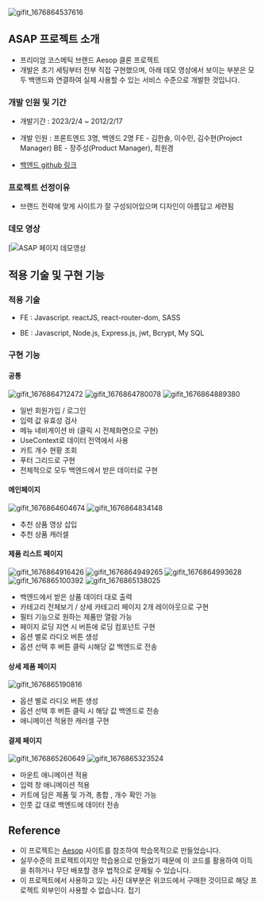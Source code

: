 ![gifit_1676864537616](https://user-images.githubusercontent.com/118322531/220034380-35c7a79a-532b-4e23-838f-0d306f1a2ad6.gif)


## ASAP 프로젝트 소개

- 프리미엄 코스메틱 브랜드 Aesop 클론 프로젝트
- 개발은 초기 세팅부터 전부 직접 구현했으며, 아래 데모 영상에서 보이는 부분은 모두 백앤드와 연결하여 실제 사용할 수 있는 서비스 수준으로 개발한 것입니다.


### 개발 인원 및 기간

- 개발기간 : 2023/2/4 ~ 2012/2/17
- 개발 인원 : 프론트엔드 3명, 백엔드 2명
  FE - 김한솔, 이수민, 김수현(Project Manager)
  BE - 장주성(Product Manager), 최원경

- [백엔드 github 링크](https://github.com/wecode-bootcamp-korea/42-1st-ASAP-backend.git)

### 프로젝트 선정이유

- 브랜드 전략에 맞게 사이트가 잘 구성되어있으며 디자인이 아름답고 세련됨

### 데모 영상

[![ASAP 페이지 데모영상](https://youtu.be/oADqkrk6GPM)


## 적용 기술 및 구현 기능

### 적용 기술

- FE : Javascript. reactJS, react-router-dom, SASS

- BE : Javascript, Node.js, Express.js, jwt, Bcrypt, My SQL

### 구현 기능

#### 공통
![gifit_1676864712472](https://user-images.githubusercontent.com/118322531/220034503-0c0428bf-086c-4903-83c3-3e10ba4d27e0.gif)
![gifit_1676864780078](https://user-images.githubusercontent.com/118322531/220034507-9f61d432-85fe-489a-bef2-ec2bb653d277.gif)
![gifit_1676864889380](https://user-images.githubusercontent.com/118322531/220034508-eb47420e-675a-4200-be1e-e0262926e646.gif)

- 일반 회원가입 / 로그인
- 입력 값 유효성 검사
- 메뉴 네비게이션 바 (클릭 시 전체화면으로 구현)
- UseContext로 데이터 전역에서 사용
- 카트 개수 현황 조회
- 푸터 그리드로 구현
- 전체적으로 모두 백엔드에서 받은 데이터로 구현
  

#### 메인페이지

![gifit_1676864604674](https://user-images.githubusercontent.com/118322531/220034542-24cf3f1a-4972-418e-870b-7164b1070254.gif)
![gifit_1676864834148](https://user-images.githubusercontent.com/118322531/220034545-078ad687-1b94-4cb2-abb6-19ac9a2c92a9.gif)

- 추천 상품 영상 삽입
- 추천 상품 캐러셀

#### 제품 리스트 페이지
![gifit_1676864916426](https://user-images.githubusercontent.com/118322531/220034591-f44481d7-3f95-4c4f-b16a-7b4a7abd397b.gif)
![gifit_1676864949265](https://user-images.githubusercontent.com/118322531/220034595-6c853853-cdcc-447c-b714-bd218a7fd240.gif)
![gifit_1676864993628](https://user-images.githubusercontent.com/118322531/220034597-589ce902-963e-4a78-99ce-2c65ba26f64c.gif)
![gifit_1676865100392](https://user-images.githubusercontent.com/118322531/220034598-102c1be0-d91d-4cf0-86c9-5bd9de1bb061.gif)
![gifit_1676865138025](https://user-images.githubusercontent.com/118322531/220034601-6dc07a0f-01eb-41e5-9ae8-001496381435.gif)

- 백엔드에서 받은 상품 데이터 대로 출력
- 카테고리 전체보기 / 상세 카테고리 페이지 2개 레이아웃으로 구현
- 필터 기능으로 원하는 제품만 열람 가능
- 페이지 로딩 지연 시 버튼에 로딩 컴포넌트 구현
- 옵션 별로 라디오 버튼 생성
- 옵션 선택 후 버튼 클릭 시해당 값 백엔드로 전송

#### 상세 제품 페이지
![gifit_1676865190816](https://user-images.githubusercontent.com/118322531/220034630-ad54bf99-680a-4412-a9fe-7867a4c96094.gif)

- 옵션 별로 라디오 버튼 생성
- 옵션 선택 후 버튼 클릭 시 해당 값 백엔드로 전송
- 애니메이션 적용한 캐러셀 구현

#### 결제 페이지
![gifit_1676865260649](https://user-images.githubusercontent.com/118322531/220034693-5b9b79a5-6833-45cd-a19d-8d0f37f831cd.gif)
![gifit_1676865323524](https://user-images.githubusercontent.com/118322531/220034719-acd8119d-e244-4d47-8b49-5ac303ca1bef.gif)

- 마운트 애니메이션 적용
- 입력 창 애니메이션 적용
- 카트에 담은 제품 및 가격, 총합 , 개수 확인 가능
- 인풋 값 대로 백엔드에 데이터 전송

## Reference

- 이 프로젝트는 [Aesop](https://www.aesop.com/kr/) 사이트를 참조하여 학습목적으로 만들었습니다.
- 실무수준의 프로젝트이지만 학습용으로 만들었기 때문에 이 코드를 활용하여 이득을 취하거나 무단 배포할 경우 법적으로 문제될 수 있습니다.
- 이 프로젝트에서 사용하고 있는 사진 대부분은 위코드에서 구매한 것이므로 해당 프로젝트 외부인이 사용할 수 없습니다.
  접기
